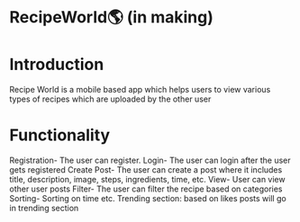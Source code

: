 # RecipeWorld🌎 (in making)

# Introduction
Recipe World is a mobile based app which helps users to view various types of recipes which are uploaded by the other user

# Functionality
Registration- The user can register.
Login- The user can login after the user gets registered
Create Post- The user can create a post where it includes title, description, image, steps, ingredients, time, etc.
View- User can view other user posts
Filter- The user can filter the recipe based on  categories
Sorting- Sorting on time etc. 
Trending section: based on likes posts will go in trending section




